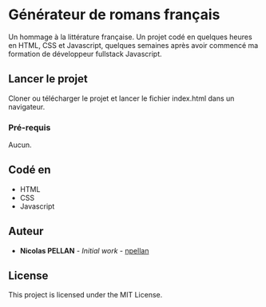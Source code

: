 # Générateur de romans français

Un hommage à la littérature française. 
Un projet codé en quelques heures en HTML, CSS et Javascript, quelques semaines après avoir commencé ma formation de développeur fullstack Javascript.

## Lancer le projet

Cloner ou télécharger le projet et lancer le fichier index.html dans un navigateur.

### Pré-requis

Aucun.

## Codé en 

* HTML
* CSS
* Javascript

## Auteur

* **Nicolas PELLAN** - *Initial work* - [npellan](https://github.com/npellan)

## License

This project is licensed under the MIT License.
